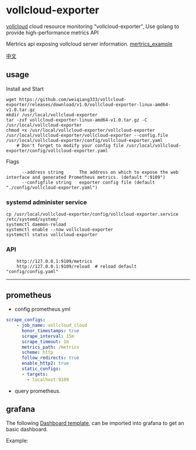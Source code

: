 # vollcloud-exporter
[vollcloud](https://vollcloud.com/) cloud resource monitoring "vollcloud-exporter", Use golang to provide high-performance metrics API

Mertrics api exposing vollcloud server information. [mertrics_example](./docs/mertrics_example)

[中文](README-cn.md)

## usage
Install and Start
```shell
wget https://github.com/weiqiang333/vollcloud-exporter/releases/download/v1.0/vollcloud-exporter-linux-amd64-v1.0.tar.gz
mkdir /usr/local/vollcloud-exporter
tar -zxf vollcloud-exporter-linux-amd64-v1.0.tar.gz -C /usr/local/vollcloud-exporter
chmod +x /usr/local/vollcloud-exporter/vollcloud-exporter
/usr/local/vollcloud-exporter/vollcloud-exporter --config.file /usr/local/vollcloud-exporter/config/vollcloud-exporter.yaml
    # Don't forget to modify your config file /usr/local/vollcloud-exporter/config/vollcloud-exporter.yaml
```

Flags
```
      --address string      The address on which to expose the web interface and generated Prometheus metrics. (default ":9109")
      --configfile string   exporter config file (default "./config/vollcloud-exporter.yaml")
```

### systemd administer service
```
cp /usr/local/vollcloud-exporter/config/vollcloud-exporter.service /etc/systemd/system/
systemctl daemon-reload
systemctl enable --now vollcloud-exporter
systemctl status vollcloud-exporter
```

### API
```
    http://127.0.0.1:9109/metrics
    http://127.0.0.1:9109/reload  # reload default "config/config.yaml"
```

---
## prometheus
- config prometheus.yml
```yaml
scrape_configs:
    - job_name: vollcloud_cloud
      honor_timestamps: true
      scrape_interval: 15m
      scrape_timeout: 1m
      metrics_path: /metrics
      scheme: http
      follow_redirects: true
      enable_http2: true
      static_configs:
      - targets:
        - localhost:9109
```
- query prometheus.


## grafana
The following [Dashboard template](./docs/granfana.json), can be imported into grafana to get an basic dashboard.

Example:

